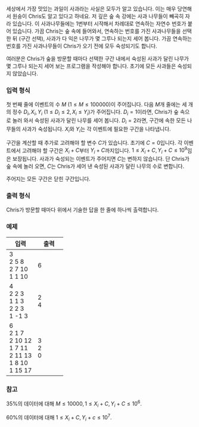 세상에서 가장 맛있는 과일이 사과라는 사실은 모두가 알고 있습니다. 이는 매우 당연해서 원숭이 Chris도 알고 있다고 하네요. 저 깊은 숲 속 강에는 사과 나무들이 빼곡히 자라 있습니다. 이 사과나무들에는 $1$번부터 시작해서 차례대로 연속하는 자연수 번호가 붙어 있습니다. 가끔 Chris는 숲 속에 들어와서, 연속하는 번호를 가진 사과나무들을 선택한 뒤 (구간 선택), 사과가 다 익은 나무가 몇 그루나 되는지 세어 봅니다. 가끔 연속하는 번호를 가진 사과나무들이 Chris가 오기 전에 모두 숙성되기도 합니다.

여러분은 Chris가 숲을 방문할 때마다 선택한 구간 내에서 숙성된 사과가 달린 나무가 몇 그루나 되는지 세어 보는 프로그램을 작성해야 합니다. 초기에 모든 사과들은 숙성되지 않았습니다.

### 입력 형식

첫 번째 줄에 이벤트의 수 $M$ ($1 \le M \le 100 000$)이 주어집니다. 다음 $M$개 줄에는 세 개의 정수 $D_{i}, X_{i}, Y_{i}$ ($1 \le D_{i} \le 2, X_{i} \le Y_{i}$)가 주어집니다. $D_{i} = 1$이라면, Chris가 숲 속으로 놀러 와서 숙성된 사과가 달린 나무를 세어 봅니다. $D_{i} = 2$라면, 구간에 속한 모든 나무들의 사과가 숙성됩니다. $X_{i}$와 $Y_{i}$는 각 이벤트에 필요한 구간을 나타냅니다.

구간을 계산할 때 추가로 고려해야 할 변수 $C$가 있습니다. 초기에 $C = 0$입니다. 각 이벤트에서 고려해야 할 구간은 $X_{i} + C$부터 $Y_{i} + C$까지입니다. $1 \le X_{i} + C, Y_{i} + C \le 10^{9}$임은 보장됩니다. 사과가 숙성되는 이벤트가 주어지면 $C$는 변하지 않습니다. 단 Chris가 숲 속에 놀러 오면, $C$는 Chris가 세어 낸 숙성된 사과가 달린 나무의 수로 변합니다.

주어지는 모든 구간은 닫힌 구간입니다.

### 출력 형식

Chris가 방문할 때마다 위에서 기술한 답을 한 줄에 하나씩 출력합니다.

### 예제

<table class='table table-bordered table-condensed'>
 <thead>
  <tr>
   <th style="width: 50%;">입력</th>
   <th style="width: 50%;">출력</th>
  </tr>
 </thead>
 <tbody>
  <tr>
   <td class="code-font">3<br/>
2 5 8<br/>
2 7 10<br/>
1 1 10</td>
   <td class="code-font">6</td>
  </tr>
  <tr>
   <td class="code-font">4<br/>
2 2 3<br/>
1 1 3<br/>
2 2 3<br/>
1 -1 3</td>
   <td class="code-font">2<br/>
4</td>
  </tr>
  <tr>
   <td class="code-font">6<br/>
2 1 7<br/>
2 10 12<br/>
1 7 11<br/>
2 11 13<br/>
1 8 10<br/>
1 15 17</td>
   <td class="code-font">3<br/>
2<br/>
0</td>
  </tr>
 </tbody>
</table>


### 참고

35%의 데이터에 대해 $M \le 10 000, 1 \le X_{i} + C, Y_{i} + C \le 10^{6}.$

60%의 데이터에 대해 $1 \le X_{i} + C, Y_{i} + c \le 10^{7}.$